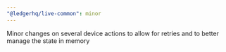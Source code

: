 ```yaml
---
"@ledgerhq/live-common": minor
---
```


Minor changes on several device actions to allow for retries and to better manage the state in memory
